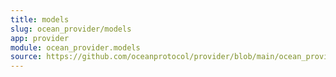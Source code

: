 ```yaml
---
title: models
slug: ocean_provider/models
app: provider
module: ocean_provider.models
source: https://github.com/oceanprotocol/provider/blob/main/ocean_provider/models.py
---
```

